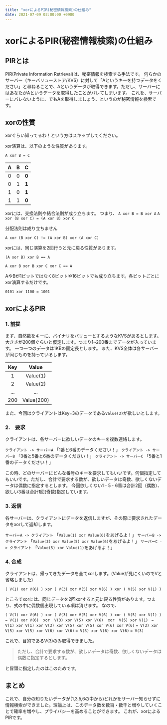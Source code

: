 ```yaml
---
title: "xorによるPIR(秘密情報検索)の仕組み"
date: 2021-07-09 02:00:00 +0900
---
```


# xorによるPIR(秘密情報検索)の仕組み

## PIRとは

PIR(Private Information Retrieval)は、秘密情報を検索する手法です。
何らかのサーバー（キーバリューストア/KVS）に対して「Aというキーを持つデータをください」と尋ねることで、Aというデータが取得できます。ただし、サーバーにはあなたがAというデータを取得したことがバレてしまいます。
これを、サーバーにバレないように、でもAを取得しましょう、というのが秘密情報を検索です。

## xorの性質

xorぐらい知ってるわ！という方はスキップしてください。

xor演算は、以下のような性質があります。

`A xor B = C`

|A|B|**C**|
|:-:|:-:|:-:|
|0|0|**0**|
|0|1|**1**|
|1|0|**1**|
|1|1|**0**|

xorには、交換法則や結合法則が成り立ちます。
つまり、
`A xor B = B xor A`
`A xor (B xor C) = (A xor B) xor C`

分配法則は成り立ちません

`A xor (B xor C) != (A xor B) xor (A xor C)`


xorには、同じ演算を2回行うと元に戻る性質があります。

`(A xor B) xor B == A`

`A xor B xor B xor C xor C == A`

AやBが1ビットではなく8ビットや16ビットでも成り立ちます。各ビットごとにxor演算するだけです。

`0101 xor 1100 = 1001`

## xorによるPIR

### 1. 前提

まず、自然数をキーに、バイナリをバリューとするようなKVSがあるとします。大きさが200個ぐらいと仮定します。つまり1~200番までデータが入っています。
一つ一つのデータは1KBの固定長とします。
また、KVS全体は各サーバーが同じものを持っているします。

|Key|Value|
|:-:|:-:|
|1|Value(1)|
|2|Value(2)|
|...|...|
|200|Value(200)|

また、今回はクライアントはKey=3のデータである`Value(3)`が欲しいとします。

### 2.　要求

クライアントは、各サーバーに欲しいデータのキーを複数連絡します。

`クライアント -> サーバーA` 「1番と6番のデータください！」
`クライアント -> サーバーB` 「3番と5番と6番のデータください！」
`クライアント -> サーバーC` 「5番と1番のデータください！」

この時、どのサーバーにどんな番号のキーを要求してもいいです。何個指定してもいいです。ただし、合計で要求する数が、欲しいデータは奇数、欲しくないデータは偶数に指定するとします。
今回欲しくない1・5・6番は合計2回（偶数）、欲しい3番は合計1回(奇数)指定しています。

### 3. 返信

各サーバーは、クライアントにデータを返信しますが、その際に要求されたデータをxorして返却します。

`サーバーA -> クライアント` 「`Value(1) xor Value(6)`をあげるよ！」
`サーバーB -> クライアント` 「`Value(3) xor Value(5) xor Value(6)`をあげるよ！」
`サーバーC -> クライアント` 「`Value(5) xor Value(1)`をあげるよ！」

### 4. 合成

クライアントは、帰ってきたデータを全てxorします。(Valueが見にくいのでVと省略しました)

`( V(1) xor V(6) ) xor ( V(3) xor V(5) xor V(6) ) xor ( V(5) xor V(1) )`

ところでxorには、同じデータを2回xorすると元に戻る性質があります。つまり、式の中に偶数個出現している項は消せます。
なので、

`( V(1) xor V(6) ) xor ( V(3) xor V(5) xor V(6) ) xor ( V(5) xor V(1) )`
`= V(1) xor V(6)  xor  V(3) xor V(5) xor V(6)  xor  V(5) xor V(1) `
`= V(1) xor V(1) xor V(3) xor V(5) xor V(5) xor V(6) xor V(6)`
`= V(3) xor V(5) xor V(5) xor V(6) xor V(6)`
`= V(3) xor V(6) xor V(6)`
`= V(3)`

これで、目的であるV(3)のみ取得できました。

> ただし、合計で要求する数が、欲しいデータは奇数、欲しくないデータは偶数に指定するとします。

と冒頭に指定したのはこのためです。

## まとめ

これで、自分の知りたいデータが(1,3,5,6の中から)どれかをサーバー知らせずに情報検索ができました。理論上は、このデータ数を数百・数千と増やしていくことで確率を増やし、プライバシーを高めることができます。
これが、xorによるPIRです。
